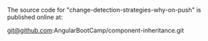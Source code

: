 The source code for "change-detection-strategies-why-on-push" is published online at:

git@github.com:AngularBootCamp/component-inheritance.git
